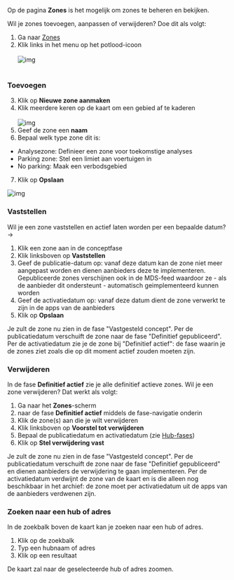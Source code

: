 Op de pagina **Zones** is het mogelijk om zones te beheren en bekijken.

Wil je zones toevoegen, aanpassen of verwijderen? Doe dit als volgt:

1. Ga naar [Zones](/map/zones)
2. Klik links in het menu op het potlood-icoon<br /><br />![img](https://i.imgur.com/b1ehHu5.png)<br /><br />

### Toevoegen

3. Klik op **Nieuwe zone aanmaken**
4. Klik meerdere keren op de kaart om een gebied af te kaderen<br /><br />![img](https://i.imgur.com/gV2mMvl.png)<br />
5. Geef de zone een **naam**
6. Bepaal welk type zone dit is:
  - Analysezone: Definieer een zone voor toekomstige analyses
  - Parking zone: Stel een limiet aan voertuigen in
  - No parking: Maak een verbodsgebied
7. Klik op **Opslaan**

![img](https://i.imgur.com/LFY7xHt.png)

### Vaststellen

Wil je een zone vaststellen en actief laten worden per een bepaalde datum? ->

1. Klik een zone aan in de conceptfase
2. Klik linksboven op **Vaststellen**
3. Geef de publicatie-datum op: vanaf deze datum kan de zone niet meer aangepast worden en dienen aanbieders deze te implementeren. Gepubliceerde zones verschijnen ook in de MDS-feed waardoor ze - als de aanbieder dit ondersteunt - automatisch geimplementeerd kunnen worden
4. Geef de activatiedatum op: vanaf deze datum dient de zone verwerkt te zijn in de apps van de aanbieders
5. Klik op **Opslaan**

Je zult de zone nu zien in de fase "Vastgesteld concept". Per de publicatiedatum verschuift de zone naar de fase "Definitief gepubliceerd". Per de activatiedatum zie je de zone bij "Definitief actief": de fase waarin je de zones ziet zoals die op dit moment actief zouden moeten zijn.

### Verwijderen

In de fase **Definitief actief** zie je alle definitief actieve zones. Wil je een zone verwijderen? Dat werkt als volgt:

1. Ga naar het **Zones**-scherm
2. naar de fase **Definitief actief** middels de fase-navigatie onderin
3. Klik de zone(s) aan die je wilt verwijderen
4. Klik linksboven op **Voorstel tot verwijderen**
5. Bepaal de publicatiedatum en activatiedatum (zie [Hub-fases](https://dashboarddeelmobiliteit.nl/docs/Beleidszones/Hub-fases.md))
6. Klik op **Stel verwijdering vast**

Je zult de zone nu zien in de fase "Vastgesteld concept". Per de publicatiedatum verschuift de zone naar de fase "Definitief gepubliceerd" en dienen aanbieders de verwijdering te gaan implementeren. Per de activatiedatum verdwijnt de zone van de kaart en is die alleen nog beschikbaar in het archief: de zone moet per activatiedatum uit de apps van de aanbieders verdwenen zijn.

### Zoeken naar een hub of adres

In de zoekbalk boven de kaart kan je zoeken naar een hub of adres.

1. Klik op de zoekbalk
2. Typ een hubnaam of adres
3. Klik op een resultaat

De kaart zal naar de geselecteerde hub of adres zoomen.
